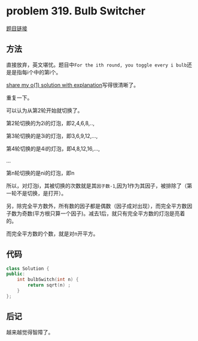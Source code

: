 # problem 319. Bulb Switcher

[题目链接](https://leetcode.com/problems/bulb-switcher/)

## 方法

直接放弃，英文堪忧。题目中`For the ith round, you toggle every i bulb`还是是指每i个中的第i个。

[share my o(1) solution with explanation](https://leetcode.com/discuss/91371/share-my-o-1-solution-with-explanation)写得很清晰了。

重复一下。

可以认为从第2轮开始就切换了。

第2轮切换的为2i的灯泡，即2,4,6,8,.., 

第3轮切换的是3i的灯泡，即3,6,9,12,...,

第4轮切换的是4i的灯泡，即4,8,12,16,...,

...

第n轮切换的是ni的灯泡，即n

所以，对灯泡i，其被切换的次数就是其`因子数-1`,因为1作为其因子，被排除了（第一轮不是切换，是打开）。

另，除完全平方数外，所有数的因子都是偶数（因子成对出现），而完全平方数因子数为奇数(平方根只算一个因子)。减去1后，就只有完全平方数的灯泡是亮着的。

而完全平方数的个数，就是对n开平方。

## 代码

```C++
class Solution {
public:
    int bulbSwitch(int n) {
        return sqrt(n) ;
    }
};
```

## 后记

越来越觉得智障了。
